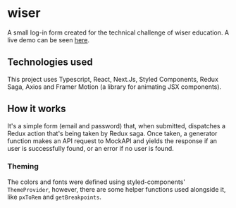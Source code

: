 # wiser
A small log-in form created for the technical challenge of wiser education. A live demo can be seen [here](https://wiser-xi.vercel.app/).

## Technologies used
This project uses Typescript, React, Next.Js, Styled Components, Redux Saga, Axios and Framer Motion (a library for animating JSX components).

## How it works
It's a simple form (email and password) that, when submitted, dispatches a Redux action that's being taken by Redux saga. Once taken, a generator function makes an API request to MockAPI and yields the response if an user is successfully found, or an error if no user is found.
### Theming
The colors and fonts were defined using styled-components' `ThemeProvider`, however, there are some helper functions used alongside it, like `pxToRem` and `getBreakpoints`.
